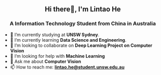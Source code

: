<h2 align="center">Hi there👋, I'm Lintao He</h2>
<h3 align="center">A Information Technology Student from China in Australia</h3>

- 🔭 I’m currently studying at **UNSW Sydney**.
- 🌱 I’m currently learning **Data Science and Engineering**.
- 👯 I’m looking to collaborate on **Deep Learning Project on Computer Vision**
- 🤔 I’m looking for help with **Machine Learning**
- 💬 Ask me about **Computer Vision**
- 📫 How to reach me: **lintao.he@student.unsw.edu.au**
